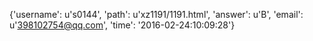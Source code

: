 {'username': u's0144', 'path': u'xz1191/1191.html', 'answer': u'B', 'email': u'398102754@qq.com', 'time': '2016-02-24:10:09:28'}